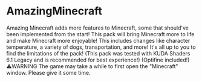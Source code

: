 # AmazingMinecraft
Amazing Minecraft adds more features to Minecraft, some that should've been implemented from the start! This pack will bring Minecraft more to life and make Minecraft more enjoyable! This includes changes like character temperature, a variety of dogs, transportation, and more! It's all up to you to find the limitations of the pack! (This pack was tested with KUDA Shaders 6.1 Legacy and is recommended for best experience!) (Optifine included!)     ⚠️WARNING  The game may take a while to first open the "Minecraft" window. Please give it some time.
